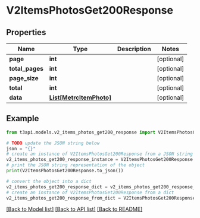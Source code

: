 # V2ItemsPhotosGet200Response


## Properties

Name | Type | Description | Notes
------------ | ------------- | ------------- | -------------
**page** | **int** |  | [optional] 
**total_pages** | **int** |  | [optional] 
**page_size** | **int** |  | [optional] 
**total** | **int** |  | [optional] 
**data** | [**List[MetrcItemPhoto]**](MetrcItemPhoto.md) |  | [optional] 

## Example

```python
from t3api.models.v2_items_photos_get200_response import V2ItemsPhotosGet200Response

# TODO update the JSON string below
json = "{}"
# create an instance of V2ItemsPhotosGet200Response from a JSON string
v2_items_photos_get200_response_instance = V2ItemsPhotosGet200Response.from_json(json)
# print the JSON string representation of the object
print(V2ItemsPhotosGet200Response.to_json())

# convert the object into a dict
v2_items_photos_get200_response_dict = v2_items_photos_get200_response_instance.to_dict()
# create an instance of V2ItemsPhotosGet200Response from a dict
v2_items_photos_get200_response_from_dict = V2ItemsPhotosGet200Response.from_dict(v2_items_photos_get200_response_dict)
```
[[Back to Model list]](../README.md#documentation-for-models) [[Back to API list]](../README.md#documentation-for-api-endpoints) [[Back to README]](../README.md)


